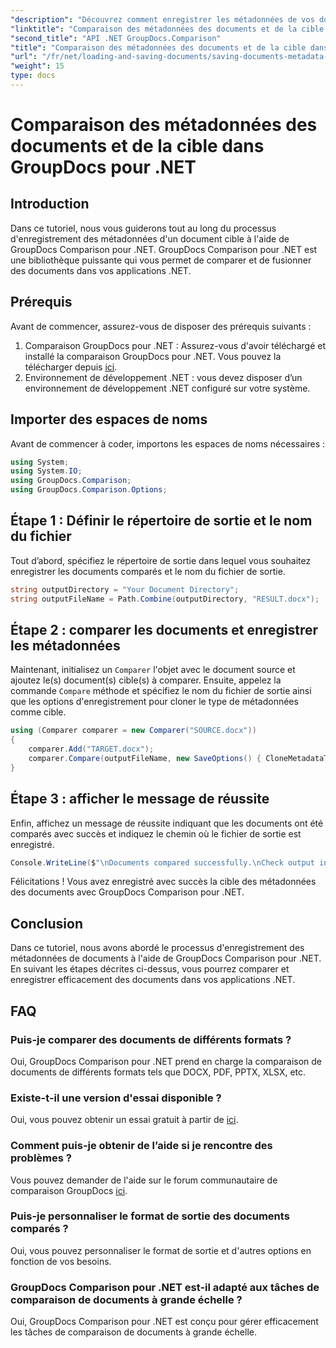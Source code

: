 ```yaml
---
"description": "Découvrez comment enregistrer les métadonnées de vos documents à l'aide de GroupDocs Comparison pour .NET. Étapes simples pour une comparaison efficace de documents dans vos applications .NET."
"linktitle": "Comparaison des métadonnées des documents et de la cible dans GroupDocs pour .NET"
"second_title": "API .NET GroupDocs.Comparison"
"title": "Comparaison des métadonnées des documents et de la cible dans GroupDocs pour .NET"
"url": "/fr/net/loading-and-saving-documents/saving-documents-metadata-target/"
"weight": 15
type: docs
---
```

# Comparaison des métadonnées des documents et de la cible dans GroupDocs pour .NET

## Introduction
Dans ce tutoriel, nous vous guiderons tout au long du processus d'enregistrement des métadonnées d'un document cible à l'aide de GroupDocs Comparison pour .NET. GroupDocs Comparison pour .NET est une bibliothèque puissante qui vous permet de comparer et de fusionner des documents dans vos applications .NET.
## Prérequis
Avant de commencer, assurez-vous de disposer des prérequis suivants :
1. Comparaison GroupDocs pour .NET : Assurez-vous d'avoir téléchargé et installé la comparaison GroupDocs pour .NET. Vous pouvez la télécharger depuis [ici](https://releases.groupdocs.com/comparison/net/).
2. Environnement de développement .NET : vous devez disposer d’un environnement de développement .NET configuré sur votre système.

## Importer des espaces de noms
Avant de commencer à coder, importons les espaces de noms nécessaires :
```csharp
using System;
using System.IO;
using GroupDocs.Comparison;
using GroupDocs.Comparison.Options;
```
## Étape 1 : Définir le répertoire de sortie et le nom du fichier
Tout d’abord, spécifiez le répertoire de sortie dans lequel vous souhaitez enregistrer les documents comparés et le nom du fichier de sortie.
```csharp
string outputDirectory = "Your Document Directory";
string outputFileName = Path.Combine(outputDirectory, "RESULT.docx");
```
## Étape 2 : comparer les documents et enregistrer les métadonnées
Maintenant, initialisez un `Comparer` l'objet avec le document source et ajoutez le(s) document(s) cible(s) à comparer. Ensuite, appelez la commande `Compare` méthode et spécifiez le nom du fichier de sortie ainsi que les options d'enregistrement pour cloner le type de métadonnées comme cible.
```csharp
using (Comparer comparer = new Comparer("SOURCE.docx"))
{
    comparer.Add("TARGET.docx");
    comparer.Compare(outputFileName, new SaveOptions() { CloneMetadataType = MetadataType.Target });
}
```
## Étape 3 : afficher le message de réussite
Enfin, affichez un message de réussite indiquant que les documents ont été comparés avec succès et indiquez le chemin où le fichier de sortie est enregistré.
```csharp
Console.WriteLine($"\nDocuments compared successfully.\nCheck output in {outputDirectory}.");
```
Félicitations ! Vous avez enregistré avec succès la cible des métadonnées des documents avec GroupDocs Comparison pour .NET.

## Conclusion
Dans ce tutoriel, nous avons abordé le processus d'enregistrement des métadonnées de documents à l'aide de GroupDocs Comparison pour .NET. En suivant les étapes décrites ci-dessus, vous pourrez comparer et enregistrer efficacement des documents dans vos applications .NET.
## FAQ
### Puis-je comparer des documents de différents formats ?
Oui, GroupDocs Comparison pour .NET prend en charge la comparaison de documents de différents formats tels que DOCX, PDF, PPTX, XLSX, etc.
### Existe-t-il une version d'essai disponible ?
Oui, vous pouvez obtenir un essai gratuit à partir de [ici](https://releases.groupdocs.com/).
### Comment puis-je obtenir de l’aide si je rencontre des problèmes ?
Vous pouvez demander de l'aide sur le forum communautaire de comparaison GroupDocs [ici](https://forum.groupdocs.com/c/comparison/12).
### Puis-je personnaliser le format de sortie des documents comparés ?
Oui, vous pouvez personnaliser le format de sortie et d'autres options en fonction de vos besoins.
### GroupDocs Comparison pour .NET est-il adapté aux tâches de comparaison de documents à grande échelle ?
Oui, GroupDocs Comparison pour .NET est conçu pour gérer efficacement les tâches de comparaison de documents à grande échelle.